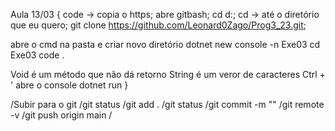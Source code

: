 Aula 13/03
{
code -> copia o https;
abre gitbash;
cd d:;
cd -> até o diretório que eu quero;
git clone https://github.com/Leonard0Zago/Prog3_23.git;

abre o cmd na pasta e criar novo diretório
dotnet new console -n Exe03
cd Exe03
code .

Void é um método que não dá retorno
String é um veror de caracteres
Ctrl + ' abre o console
dotnet run
}

/Subir para o git 
/git status 
/git add . 
/git status 
/git commit -m "" 
/git remote -v 
/git push origin main
/
